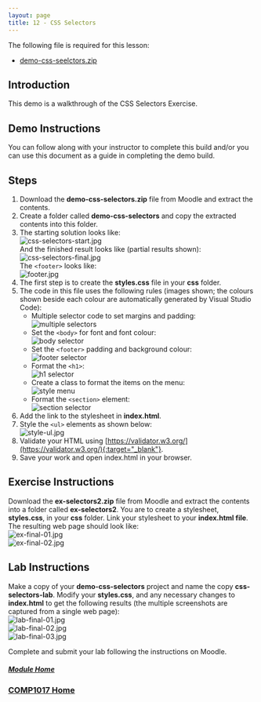 ```yaml
---
layout: page
title: 12 - CSS Selectors
---
```

The following file is required for this lesson:

* [demo-css-seelctors.zip](files/demo-css-seelctors.zip)

## Introduction
This demo is a walkthrough of the CSS Selectors Exercise.

## Demo Instructions
You can follow along with your instructor to complete this build and/or you can use this document as a guide in completing the demo build.

## Steps
1.	Download the **demo-css-selectors.zip** file from Moodle and extract the contents.
2.	Create a folder called **demo-css-selectors** and copy the extracted contents into this folder.
3.	The starting solution looks like:<br>
![css-selectors-start.jpg](files/css-selectors-start.jpg)<br>
And the finished result looks like (partial results shown):<br>
![css-selectors-final.jpg](files/css-selectors-final.jpg)<br>
The `<footer>` looks like:<br>
![footer.jpg](files/footer.jpg)
4.	The first step is to create the **styles.css** file in your **css** folder.
5.	The code in this file uses the following rules (images shown; the colours shown beside each colour are automatically generated by Visual Studio Code):<br>
    *  Multiple selector code to set margins and padding:<br>
        <img src="files/styles-css-a.jpg" alt="multiple selectors">
    *  Set the `<body>` for font and font colour:<br>
        <img src="files/styles-css-b.jpg" alt="body selector">
    *  Set the `<footer>` padding and background colour:<br>
        <img src="files/styles-css-c.jpg" alt="footer selector">
    *  Format the `<h1>`:<br>
        <img src="files/styles-css-d.jpg" alt="h1 selector">
    *  Create a class to format the items on the menu:<br>
        <img src="files/styles-css-e.jpg" alt="style menu">
    *  Format the `<section>` element:<br>
        <img src="files/styles-css-f.jpg" alt="section selector">
6.	Add the link to the stylesheet in **index.html**.
7.	Style the `<ul>` elements as shown below:<br>
![style-ul.jpg](files/style-ul.jpg)
8.	Validate your HTML using [https://validator.w3.org/](https://validator.w3.org/){:target="_blank"}.
9.	Save your work and open index.html in your browser.

## Exercise Instructions
Download the **ex-selectors2.zip** file from Moodle and extract the contents into a folder called **ex-selectors2**. You are to create a stylesheet, **styles.css**, in your **css** folder. Link your stylesheet to your **index.html file**. The resulting web page should look like:<br>
![ex-final-01.jpg](files/ex-final-01.jpg)<br>
![ex-final-02.jpg](files/ex-final-02.jpg)

## Lab Instructions
Make a copy of your **demo-css-selectors** project and name the copy **css-selectors-lab**. Modify your **styles.css**, and any necessary changes to **index.html** to get the following results (the multiple screenshots are captured from a single web page):<br>
![lab-final-01.jpg](files/lab-final-01.jpg)<br>
![lab-final-02.jpg](files/lab-final-02.jpg)<br>
![lab-final-03.jpg](files/lab-final-03.jpg)

Complete and submit your lab following the instructions on Moodle.

##### [Module Home](../)
### [COMP1017 Home](../../)